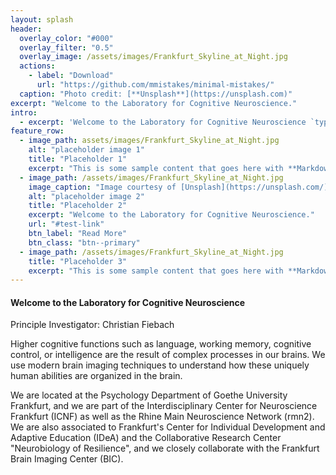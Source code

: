 ```yaml
---
layout: splash
header:
  overlay_color: "#000"
  overlay_filter: "0.5"
  overlay_image: /assets/images/Frankfurt_Skyline_at_Night.jpg
  actions:
    - label: "Download"
      url: "https://github.com/mmistakes/minimal-mistakes/"
  caption: "Photo credit: [**Unsplash**](https://unsplash.com)"
excerpt: "Welcome to the Laboratory for Cognitive Neuroscience."
intro: 
  - excerpt: 'Welcome to the Laboratory for Cognitive Neuroscience `type="center"`'
feature_row:
  - image_path: assets/images/Frankfurt_Skyline_at_Night.jpg
    alt: "placeholder image 1"
    title: "Placeholder 1"
    excerpt: "This is some sample content that goes here with **Markdown** formatting."
  - image_path: /assets/images/Frankfurt_Skyline_at_Night.jpg
    image_caption: "Image courtesy of [Unsplash](https://unsplash.com/)"
    alt: "placeholder image 2"
    title: "Placeholder 2"
    excerpt: "Welcome to the Laboratory for Cognitive Neuroscience."
    url: "#test-link"
    btn_label: "Read More"
    btn_class: "btn--primary"
  - image_path: /assets/images/Frankfurt_Skyline_at_Night.jpg
    title: "Placeholder 3"
    excerpt: "This is some sample content that goes here with **Markdown** formatting."
---
```



<h4><b>Welcome to the Laboratory for Cognitive Neuroscience</b></h4>

Principle Investigator: Christian Fiebach

Higher cognitive functions such as language, working memory, cognitive control, or intelligence are the result of complex processes in our brains. We use modern brain imaging techniques to understand how these uniquely human abilities are organized in the brain. 

We are located at the Psychology Department of Goethe University Frankfurt, and we are part of the Interdisciplinary Center for Neuroscience Frankfurt (ICNF) as well as the Rhine Main Neuroscience Network (rmn2). We are also associated to Frankfurt's Center for Individual Development and Adaptive Education (IDeA) and the Collaborative Research Center "Neurobiology of Resilience", and we closely collaborate with the Frankfurt Brain Imaging Center (BIC).
